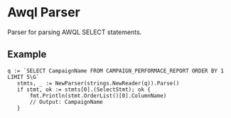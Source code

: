 # Awql Parser

 Parser for parsing AWQL SELECT statements.
 
 ## Example
 
 ```golang
 q := `SELECT CampaignName FROM CAMPAIGN_PERFORMACE_REPORT ORDER BY 1 LIMIT 5\G`
 	stmts, _ := NewParser(strings.NewReader(q)).Parse()
 	if stmt, ok := stmts[0].(SelectStmt); ok {
 		fmt.Println(stmt.OrderList()[0].ColumnName)
 		// Output: CampaignName
 	}
 ```